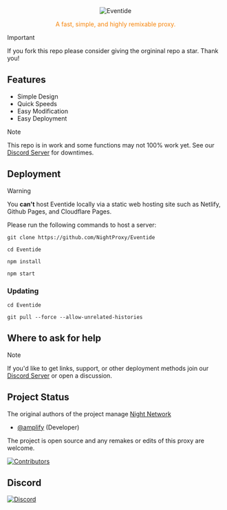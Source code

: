 <div align="center">
<img src="https://i.imgur.com/4jaFpJz.png" alt="Eventide"/>
<p style="color: #f7840a">A fast, simple, and highly remixable proxy.</p>
</div>

> [!IMPORTANT]
> If you fork this repo please consider giving the orgininal repo a star. Thank you!

## Features

- Simple Design
- Quick Speeds
- Easy Modification
- Easy Deployment
  
> [!NOTE]
> This repo is in work and some functions may not 100% work yet. See our [Discord Server](https://discord.gg/7SCnPUM5S6) for downtimes.

## Deployment
> [!WARNING]
> You **can't** host Eventide locally via a static web hosting site such as Netlify, Github Pages, and Cloudflare Pages.

Please run the following commands to host a server:  
```
git clone https://github.com/NightProxy/Eventide
```
```
cd Eventide
```
```
npm install
```  
```
npm start
```
### Updating
```
cd Eventide
```
```
git pull --force --allow-unrelated-histories
```
## Where to ask for help
> [!NOTE]
> If you'd like to get links, support, or other deployment methods join our [Discord Server](https://discord.gg/7SCnPUM5S6) or open a discussion.


## Project Status
The original authors of the project manage [Night Network](https://github.com/Night-N3twork)
- [@amplify](https://github.com/not-amplify) (Developer)

The project is open source and any remakes or edits of this proxy are welcome.

[![Contributors](https://contrib.rocks/image?repo=imm-stella/Light)](https://github.com/NightProxy/Eventide/graphs/contributors)
  
## Discord 
[![Discord](https://invidget.switchblade.xyz/QmWUfvm4bn?theme=dark)](https://discord.gg/QmWUfvm4bn)
